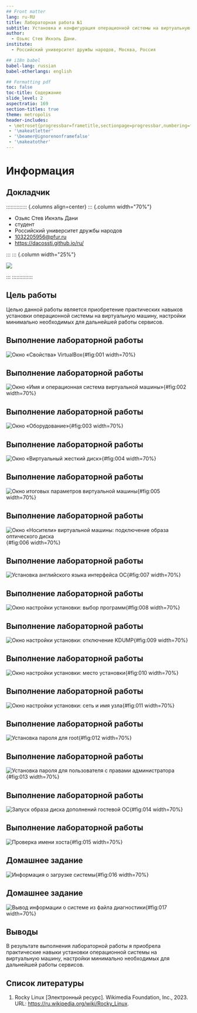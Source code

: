 ```yaml
---
## Front matter
lang: ru-RU
title: Лабораторная работа №1
subtitle: Установка и конфигурация операционной системы на виртуальную машину
author:
  - Озьяс Стев Икнэль Дани.
institute:
  - Российский университет дружбы народов, Москва, Россия

## i18n babel
babel-lang: russian
babel-otherlangs: english

## Formatting pdf
toc: false
toc-title: Содержание
slide_level: 2
aspectratio: 169
section-titles: true
theme: metropolis
header-includes:
 - \metroset{progressbar=frametitle,sectionpage=progressbar,numbering=fraction}
 - '\makeatletter'
 - '\beamer@ignorenonframefalse'
 - '\makeatother'
---
```


# Информация

## Докладчик

:::::::::::::: {.columns align=center}
::: {.column width="70%"}

  * Озьяс Стев Икнэль Дани
  * студент
  * Российский университет дружбы народов
  * [1032205956@pfur.ru](mailto:1032205956@pfur.ru)
  * <https://dacossti.github.io/ru/>

:::
::: {.column width="25%"}

![](./image/moi.jpg)

:::
::::::::::::::

## Цель работы

Целью данной работы является приобретение практических навыков
установки операционной системы на виртуальную машину, настройки минимально необходимых для дальнейшей работы сервисов.

## Выполнение лабораторной работы

![Окно «Свойства» VirtualBox](image/1.png){#fig:001 width=70%}

## Выполнение лабораторной работы

![Окно «Имя и операционная система виртуальной машины»](image/2.png){#fig:002 width=70%}

## Выполнение лабораторной работы

![Окно «Оборудование»](image/3.png){#fig:003 width=70%}

## Выполнение лабораторной работы

![Окно «Виртуальный жесткий диск»](image/4.png){#fig:004 width=70%}

## Выполнение лабораторной работы

![Окно итоговых параметров виртуальной машины](image/5.png){#fig:005 width=70%}

## Выполнение лабораторной работы

![Окно «Носители» виртуальной машины: подключение образа оптического диска](image/6.png){#fig:006 width=70%}

## Выполнение лабораторной работы

![Установка английского языка интерфейса ОС](image/7.png){#fig:007 width=70%}

## Выполнение лабораторной работы

![Окно настройки установки: выбор программ](image/8.png){#fig:008 width=70%}

## Выполнение лабораторной работы

![Окно настройки установки: отключение KDUMP](image/9.png){#fig:009 width=70%}

## Выполнение лабораторной работы

![Окно настройки установки: место установки](image/10.png){#fig:010 width=70%}

## Выполнение лабораторной работы

![Окно настройки установки: сеть и имя узла](image/11.png){#fig:011 width=70%}

## Выполнение лабораторной работы

![Установка пароля для root](image/12.png){#fig:012 width=70%}

## Выполнение лабораторной работы

![Установка пароля для пользователя с правами администратора](image/13.png){#fig:013 width=70%}

## Выполнение лабораторной работы

![Запуск образа диска дополнений гостевой ОС](image/14.png){#fig:014 width=70%}

## Выполнение лабораторной работы

![Проверка имени хоста](image/15.png){#fig:015 width=70%}

## Домашнее задание

![Информация о загрузке системы](image/16.png){#fig:016 width=70%}

## Домашнее задание

![Вывод информации о системе из файла диагностики](image/17.png){#fig:017 width=70%}

## Выводы

В результате выполнения лабораторной работы я приобрела практические навыки
установки операционной системы на виртуальную машину, настройки минимально необходимых для дальнейшей работы сервисов.

## Список литературы

1. Rocky Linux [Электронный ресурс]. Wikimedia Foundation, Inc., 2023. URL:
https://ru.wikipedia.org/wiki/Rocky_Linux.